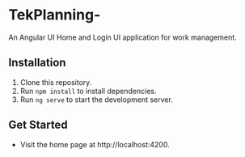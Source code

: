 # TekPlanning-

An Angular UI Home and Login UI application for work management.

## Installation
1. Clone this repository.
2. Run `npm install` to install dependencies.
3. Run `ng serve` to start the development server.

## Get Started
- Visit the home page at http://localhost:4200.

